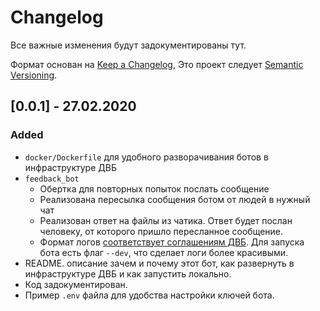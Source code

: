 # Changelog

Все важные изменения будут задокументированы тут.

Формат основан на  [Keep a Changelog](https://keepachangelog.com/en/1.0.0/),
Это проект следует [Semantic Versioning](https://semver.org/spec/v2.0.0.html).

## [0.0.1] - 27.02.2020

### Added

- `docker/Dockerfile` для удобного разворачивания ботов в инфраструктуре ДВБ
- `feedback_bot` 
    - Обертка для повторных попыток послать сообщение
    - Реализована пересылка сообщения ботом от людей в нужный чат
    - Реализован ответ на файлы из чатика. Ответ будет послан человеку, от которого пришло пересланное сообщение.
    - Формат логов [соответствует соглашениям ДВБ](https://wiki.math.bio/x/0wL3). Для запуска бота есть флаг `--dev`, что сделает логи более красивыми. 
- README. описание зачем и почему этот бот, как развернуть в инфраструктуре ДВБ и как запустить локально.
- Код задокументирован.
- Пример `.env` файла для удобства настройки ключей бота.
